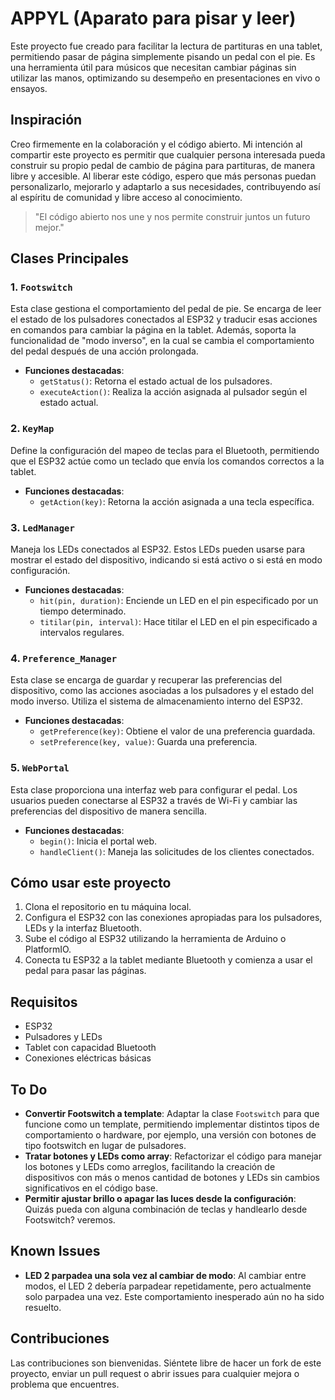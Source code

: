# APPYL (Aparato para pisar y leer)

Este proyecto fue creado para facilitar la lectura de partituras en una tablet, permitiendo pasar de página simplemente pisando un pedal con el pie. Es una herramienta útil para músicos que necesitan cambiar páginas sin utilizar las manos, optimizando su desempeño en presentaciones en vivo o ensayos.

## Inspiración

Creo firmemente en la colaboración y el código abierto. Mi intención al compartir este proyecto es permitir que cualquier persona interesada pueda construir su propio pedal de cambio de página para partituras, de manera libre y accesible. Al liberar este código, espero que más personas puedan personalizarlo, mejorarlo y adaptarlo a sus necesidades, contribuyendo así al espíritu de comunidad y libre acceso al conocimiento.

> "El código abierto nos une y nos permite construir juntos un futuro mejor."

## Clases Principales

### 1. `Footswitch`
Esta clase gestiona el comportamiento del pedal de pie. Se encarga de leer el estado de los pulsadores conectados al ESP32 y traducir esas acciones en comandos para cambiar la página en la tablet. Además, soporta la funcionalidad de "modo inverso", en la cual se cambia el comportamiento del pedal después de una acción prolongada.

- **Funciones destacadas**:
  - `getStatus()`: Retorna el estado actual de los pulsadores.
  - `executeAction()`: Realiza la acción asignada al pulsador según el estado actual.

### 2. `KeyMap`
Define la configuración del mapeo de teclas para el Bluetooth, permitiendo que el ESP32 actúe como un teclado que envía los comandos correctos a la tablet.

- **Funciones destacadas**:
  - `getAction(key)`: Retorna la acción asignada a una tecla específica.

### 3. `LedManager`
Maneja los LEDs conectados al ESP32. Estos LEDs pueden usarse para mostrar el estado del dispositivo, indicando si está activo o si está en modo configuración.

- **Funciones destacadas**:
  - `hit(pin, duration)`: Enciende un LED en el pin especificado por un tiempo determinado.
  - `titilar(pin, interval)`: Hace titilar el LED en el pin especificado a intervalos regulares.

### 4. `Preference_Manager`
Esta clase se encarga de guardar y recuperar las preferencias del dispositivo, como las acciones asociadas a los pulsadores y el estado del modo inverso. Utiliza el sistema de almacenamiento interno del ESP32.

- **Funciones destacadas**:
  - `getPreference(key)`: Obtiene el valor de una preferencia guardada.
  - `setPreference(key, value)`: Guarda una preferencia.

### 5. `WebPortal`
Esta clase proporciona una interfaz web para configurar el pedal. Los usuarios pueden conectarse al ESP32 a través de Wi-Fi y cambiar las preferencias del dispositivo de manera sencilla.

- **Funciones destacadas**:
  - `begin()`: Inicia el portal web.
  - `handleClient()`: Maneja las solicitudes de los clientes conectados.

## Cómo usar este proyecto

1. Clona el repositorio en tu máquina local.
2. Configura el ESP32 con las conexiones apropiadas para los pulsadores, LEDs y la interfaz Bluetooth.
3. Sube el código al ESP32 utilizando la herramienta de Arduino o PlatformIO.
4. Conecta tu ESP32 a la tablet mediante Bluetooth y comienza a usar el pedal para pasar las páginas.

## Requisitos

- ESP32
- Pulsadores y LEDs
- Tablet con capacidad Bluetooth
- Conexiones eléctricas básicas

## To Do

- **Convertir Footswitch a template**: Adaptar la clase `Footswitch` para que funcione como un template, permitiendo implementar distintos tipos de comportamiento o hardware, por ejemplo, una versión con botones de tipo footswitch en lugar de pulsadores.
- **Tratar botones y LEDs como array**: Refactorizar el código para manejar los botones y LEDs como arreglos, facilitando la creación de dispositivos con más o menos cantidad de botones y LEDs sin cambios significativos en el código base.
- **Permitir ajustar brillo o apagar las luces desde la configuración**: Quizás pueda con alguna combinación de teclas y handlearlo desde Footswitch? veremos.
  
## Known Issues

- **LED 2 parpadea una sola vez al cambiar de modo**: Al cambiar entre modos, el LED 2 debería parpadear repetidamente, pero actualmente solo parpadea una vez. Este comportamiento inesperado aún no ha sido resuelto.

## Contribuciones

Las contribuciones son bienvenidas. Siéntete libre de hacer un fork de este proyecto, enviar un pull request o abrir issues para cualquier mejora o problema que encuentres.
